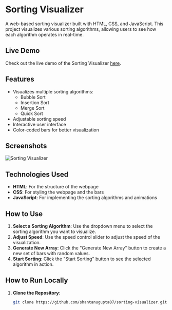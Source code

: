 # Sorting Visualizer

A web-based sorting visualizer built with HTML, CSS, and JavaScript. This project visualizes various sorting algorithms, allowing users to see how each algorithm operates in real-time.

## Live Demo

Check out the live demo of the Sorting Visualizer [here](https://shantanugupta07.github.io/sorting-visualizer/).

## Features

- Visualizes multiple sorting algorithms:
  - Bubble Sort
  - Insertion Sort
  - Merge Sort
  - Quick Sort
- Adjustable sorting speed
- Interactive user interface
- Color-coded bars for better visualization

## Screenshots

![Sorting Visualizer](path/to/screenshot.png)

## Technologies Used

- **HTML**: For the structure of the webpage
- **CSS**: For styling the webpage and the bars
- **JavaScript**: For implementing the sorting algorithms and animations

## How to Use

1. **Select a Sorting Algorithm**: Use the dropdown menu to select the sorting algorithm you want to visualize.
2. **Adjust Speed**: Use the speed control slider to adjust the speed of the visualization.
3. **Generate New Array**: Click the "Generate New Array" button to create a new set of bars with random values.
4. **Start Sorting**: Click the "Start Sorting" button to see the selected algorithm in action.

## How to Run Locally

1. **Clone the Repository**:
   ```bash
   git clone https://github.com/shantanugupta07/sorting-visualizer.git
